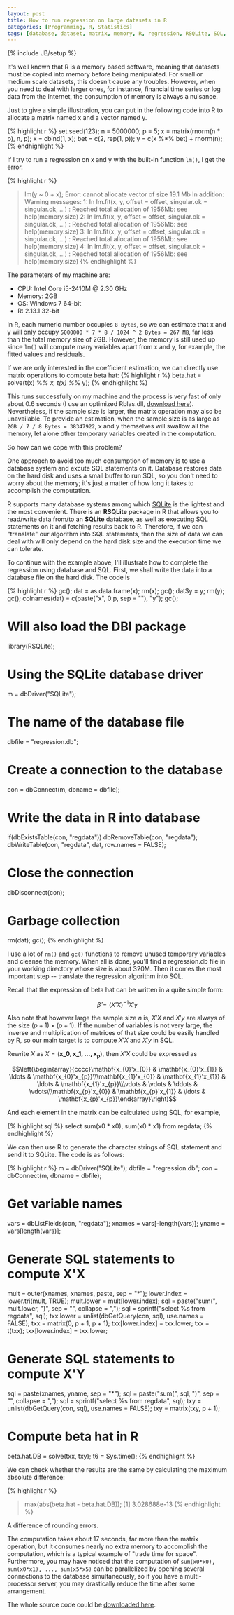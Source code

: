 ```yaml
---
layout: post
title: How to run regression on large datasets in R
categories: [Programming, R, Statistics]
tags: [database, dataset, matrix, memory, R, regression, RSQLite, SQL, SQLite]
---
```

{% include JB/setup %}

It's well known that R is a memory based software, meaning that datasets must be copied into memory before
being manipulated. For small or medium scale datasets, this doesn't cause any troubles.
However, when you need to deal with larger ones, for instance, financial time series or log data
from the Internet, the consumption of memory is always a nuisance.

Just to give a simple illustration, you can put in the following code into R to allocate a matrix
named x and a vector named y.

{% highlight r %}
set.seed(123);
n = 5000000;
p = 5;
x = matrix(rnorm(n * p), n, p);
x = cbind(1, x);
bet = c(2, rep(1, p));
y = c(x %*% bet) + rnorm(n);
{% endhighlight %}

If I try to run a regression on x and y with the built-in function `lm()`, I get the error.

{% highlight r %}
> lm(y ~ 0 + x);
Error: cannot allocate vector of size 19.1 Mb
In addition: Warning messages:
1: In lm.fit(x, y, offset = offset, singular.ok = singular.ok, ...) :
  Reached total allocation of 1956Mb: see help(memory.size)
2: In lm.fit(x, y, offset = offset, singular.ok = singular.ok, ...) :
  Reached total allocation of 1956Mb: see help(memory.size)
3: In lm.fit(x, y, offset = offset, singular.ok = singular.ok, ...) :
  Reached total allocation of 1956Mb: see help(memory.size)
4: In lm.fit(x, y, offset = offset, singular.ok = singular.ok, ...) :
  Reached total allocation of 1956Mb: see help(memory.size)
{% endhighlight %}

The parameters of my machine are:

- CPU: Intel Core i5-2410M @ 2.30 GHz
- Memory: 2GB
- OS: Windows 7 64-bit
- R: 2.13.1 32-bit

In R, each numeric number occupies `8 Bytes`, so we can estimate that x and y will only occupy
`5000000 * 7 * 8 / 1024 ^ 2 Bytes = 267 MB`, far less than the total memory size of 2GB.
However, the memory is still used up since `lm()` will compute many variables apart from
x and y, for example, the fitted values and residuals.

If we are only interested in the coefficient estimation, we can directly use matrix operations
to compute beta hat:
{% highlight r %}
beta.hat = solve(t(x) %*% x, t(x) %*% y);
{% endhighlight %}

This runs successfully on my machine and the process is very fast of only about 0.6 seconds
(I use an optimized Rblas.dll, [download here](http://yixuan.cos.name/en/wp-content/uploads/2011/10/Rblas_gotoblas.tar.gz)). Nevertheless, if the sample size is larger,
the matrix operation may also be unavailable. To provide an estimation,
when the sample size is as large as `2GB / 7 / 8 Bytes = 38347922`,
x and y themselves will swallow all the memory, let alone other temporary variables created
in the computation.

So how can we cope with this problem?

One approach to avoid too much consumption of memory is to use a database system and excute SQL
statements on it. Database restores data on the hard disk and uses a small buffer to run SQL,
so you don't need to worry about the memory;
it's just a matter of how long it takes to accomplish the computation.

R supports many database systems among which [SQLite](http://www.sqlite.org/) is the lightest and the most convenient.
There is an **RSQLite** package in R that allows you to read/write data from/to an **SQLite** database,
as well as executing SQL statements on it and fetching results back to R. Therefore, if we can
"translate" our algorithm into SQL statements, then the size of data we can deal with will only depend on
the hard disk size and the execution time we can tolerate.

To continue with the example above, I'll illustrate how to complete the regression using database and SQL.
First, we shall write the data into a database file on the hard disk. The code is

{% highlight r %}
gc();
dat = as.data.frame(x);
rm(x);
gc();
dat$y = y;
rm(y);
gc();
colnames(dat) = c(paste("x", 0:p, sep = ""), "y");
gc();
 
# Will also load the DBI package
library(RSQLite);
# Using the SQLite database driver
m = dbDriver("SQLite");
# The name of the database file
dbfile = "regression.db";
# Create a connection to the database
con = dbConnect(m, dbname = dbfile);
# Write the data in R into database
if(dbExistsTable(con, "regdata")) dbRemoveTable(con, "regdata");
dbWriteTable(con, "regdata", dat, row.names = FALSE);
# Close the connection
dbDisconnect(con);
# Garbage collection
rm(dat);
gc();
{% endhighlight %}

I use a lot of `rm()` and `gc()` functions to remove unused temporary variables and cleanse the memory.
When all is done, you'll find a regression.db file in your working directory whose size is about 320M.
Then it comes the most important step -- translate the regression algorithm into SQL.

Recall that the expression of beta hat can be written in a quite simple form:

$$\hat{\beta}=(X'X)^{-1}X'y$$

Also note that however large the sample size $n$ is, $X'X$ and $X'y$ are always of the size
$(p+1) \times (p+1)$. If the number of variables is not very large, the inverse and multiplication
of matrices of that size could be easily handled by R, so our main target is to compute
$X'X$ and $X'y$ in SQL.

Rewrite $X$ as $X=(\mathbf{x\_0,x\_1,\ldots,x_p})$, then $X'X$ could be expressed as

$$\left(\begin{array}{cccc}\mathbf{x_{0}'x_{0}} & \mathbf{x_{0}'x_{1}} & \ldots & \mathbf{x_{0}'x_{p}}\\\mathbf{x_{1}'x_{0}} & \mathbf{x_{1}'x_{1}} & \ldots & \mathbf{x_{1}'x_{p}}\\\vdots & \vdots & \ddots & \vdots\\\mathbf{x_{p}'x_{0}} & \mathbf{x_{p}'x_{1}} & \ldots & \mathbf{x_{p}'x_{p}}\end{array}\right)$$

And each element in the matrix can be calculated using SQL, for example,

{% highlight sql %}
select sum(x0 * x0), sum(x0 * x1) from regdata;
{% endhighlight %}

We can then use R to generate the character strings of SQL statement and send it to SQLite.
The code is as follows:

{% highlight r %}
m = dbDriver("SQLite");
dbfile = "regression.db";
con = dbConnect(m, dbname = dbfile);
# Get variable names
vars = dbListFields(con, "regdata");
xnames = vars[-length(vars)];
yname = vars[length(vars)];
# Generate SQL statements to compute X'X
mult = outer(xnames, xnames, paste, sep = "*");
lower.index = lower.tri(mult, TRUE);
mult.lower = mult[lower.index];
sql = paste("sum(", mult.lower, ")", sep = "", collapse = ",");
sql = sprintf("select %s from regdata", sql);
txx.lower = unlist(dbGetQuery(con, sql), use.names = FALSE);
txx = matrix(0, p + 1, p + 1);
txx[lower.index] = txx.lower;
txx = t(txx);
txx[lower.index] = txx.lower;
# Generate SQL statements to compute X'Y
sql = paste(xnames, yname, sep = "*");
sql = paste("sum(", sql, ")", sep = "", collapse = ",");
sql = sprintf("select %s from regdata", sql);
txy = unlist(dbGetQuery(con, sql), use.names = FALSE);
txy = matrix(txy, p + 1);
# Compute beta hat in R
beta.hat.DB = solve(txx, txy);
t6 = Sys.time();
{% endhighlight %}

We can check whether the results are the same by calculating the maximum absolute difference:

{% highlight r %}
> max(abs(beta.hat - beta.hat.DB));
[1] 3.028688e-13
{% endhighlight %}

A difference of rounding errors.

The computation takes about 17 seconds, far more than the matrix operation, but it consumes nearly
no extra memory to accomplish the computation, which is a typical example of "trade time for space".
Furthermore, you may have noticed that the computation of
`sum(x0*x0), sum(x0*x1), ..., sum(x5*x5)` can be parallelized by opening several connections to the database
simultaneously, so if you have a multi-processor server, you may drastically reduce the time
after some arrangement.

The whole source code could be [downloaded here](http://yixuan.cos.name/en/wp-content/uploads/2011/10/DB_regression.tar.gz).
